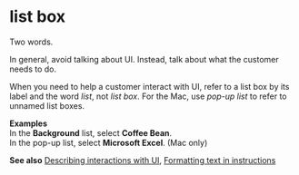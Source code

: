 # list box

Two words. 

In general, avoid talking about UI. Instead, talk about what the customer needs to do. 

When you need to help a customer interact with UI, refer to a list box by its label and the word *list*, not *list box*. For the Mac, use *pop-up list* to refer to unnamed list boxes.

**Examples**</br>In the **Background** list, select **Coffee Bean**. </br>In the pop-up list, select **Microsoft Excel**. (Mac only)

**See also** [Describing interactions with UI](/style-guide/procedures-instructions/describing-interactions-with-ui), [Formatting text in instructions](/style-guide/procedures-instructions/formatting-text-in-instructions)
